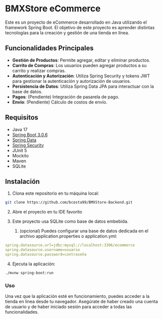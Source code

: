 # BMXStore eCommerce

Este es un proyecto de eCommerce desarrollado en Java utilizando el framework Spring Boot. El objetivo de este proyecto es aprender distintas tecnologías para la creación y gestión de una tienda en línea.

## Funcionalidades Principales

- **Gestión de Productos**: Permite agregar, editar y eliminar productos.
- **Carrito de Compras**: Los usuarios pueden agregar productos a su carrito y realizar compras.
- **Autenticación y Autorización**: Utiliza Spring Security y tokens JWT para gestionar la autenticación y autorización de usuarios.
- **Persistencia de Datos**: Utiliza Spring Data JPA para interactuar con la base de datos.
- **Pagos**: (Pendiente) Integración de pasarela de pago.
- **Envío**: (Pendiente) Cálculo de costos de envío.

## Requisitos

- Java 17
- [Spring Boot 3.0.6](https://spring.io/projects/spring-boot)
- [Spring Data](https://spring.io/projects/spring-data-jpa)
- [Spring Security](https://spring.io/projects/spring-security)
- JUnit 5
- Mockito
- Maven
- SQLite

## Instalación

1. Clona este repositorio en tu máquina local:

```bash
git clone https://github.com/bcosta99/BMXStore-Backend.git
```
2. Abre el proyecto en tu IDE favorito


3. Este proyecto usa SQLite como base de datos embebida.
   1. (opcional) Puedes configurar una base de datos dedicada en el archivo application.properties o application.yml:

```yaml
spring.datasource.url=jdbc:mysql://localhost:3306/ecommerce
spring.datasource.username=usuario
spring.datasource.password=contraseña
```
4. Ejecuta la aplicación:

```bash
./mvnw spring-boot:run
```
### Uso

Una vez que la aplicación esté en funcionamiento, puedes acceder a la tienda en línea desde tu navegador. Asegúrate de haber creado una cuenta de usuario y de haber iniciado sesión para acceder a todas las funcionalidades.
